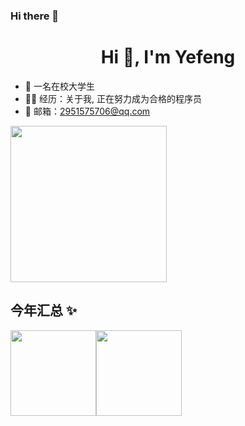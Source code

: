 ### Hi there 👋

<h1 align="center">Hi 👋, I'm Yefeng</h1>

- 🐧 一名在校大学生
- 👨‍💻 经历：关于我, 正在努力成为合格的程序员
- 💬 邮箱：2951575706@qq.com

<img src="https://raw.githubusercontent.com/lengyingmofeng/imgs/main/imgs/pc.gif" width = "250" height = "250" alt=""/>

## 今年汇总 ✨
<img align="" height="137px" src="https://github-readme-stats.vercel.app/api?username=lengyingmofeng&hide_title=true&hide_border=true&show_icons=true&line_height=21&bg_color=0,EC6C6C,FFD479,FFFC79,73FA79&locale=cn" /><img align="" height="137px" src="https://github-readme-stats.vercel.app/api/top-langs/?username=lengyingmofeng&hide_title=true&hide_border=true&layout=compact&bg_color=0,73FA79,73FDFF,D783FF&theme=graywhite&locale=cn" />


